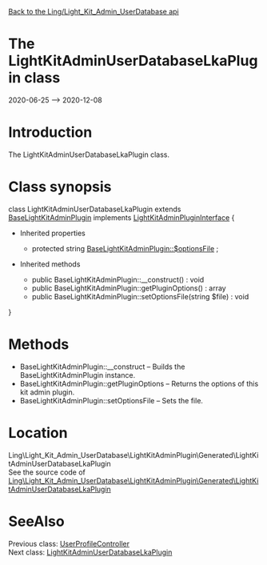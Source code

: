 [Back to the Ling/Light_Kit_Admin_UserDatabase api](https://github.com/lingtalfi/Light_Kit_Admin_UserDatabase/blob/master/doc/api/Ling/Light_Kit_Admin_UserDatabase.md)



The LightKitAdminUserDatabaseLkaPlugin class
================
2020-06-25 --> 2020-12-08






Introduction
============

The LightKitAdminUserDatabaseLkaPlugin class.



Class synopsis
==============


class <span class="pl-k">LightKitAdminUserDatabaseLkaPlugin</span> extends [BaseLightKitAdminPlugin](https://github.com/lingtalfi/Light_Kit_Admin/blob/master/doc/api/Ling/Light_Kit_Admin/LightKitAdminPlugin/BaseLightKitAdminPlugin.md) implements [LightKitAdminPluginInterface](https://github.com/lingtalfi/Light_Kit_Admin/blob/master/doc/api/Ling/Light_Kit_Admin/LightKitAdminPlugin/LightKitAdminPluginInterface.md) {

- Inherited properties
    - protected string [BaseLightKitAdminPlugin::$optionsFile](#property-optionsFile) ;

- Inherited methods
    - public BaseLightKitAdminPlugin::__construct() : void
    - public BaseLightKitAdminPlugin::getPluginOptions() : array
    - public BaseLightKitAdminPlugin::setOptionsFile(string $file) : void

}






Methods
==============

- BaseLightKitAdminPlugin::__construct &ndash; Builds the BaseLightKitAdminPlugin instance.
- BaseLightKitAdminPlugin::getPluginOptions &ndash; Returns the options of this kit admin plugin.
- BaseLightKitAdminPlugin::setOptionsFile &ndash; Sets the file.





Location
=============
Ling\Light_Kit_Admin_UserDatabase\LightKitAdminPlugin\Generated\LightKitAdminUserDatabaseLkaPlugin<br>
See the source code of [Ling\Light_Kit_Admin_UserDatabase\LightKitAdminPlugin\Generated\LightKitAdminUserDatabaseLkaPlugin](https://github.com/lingtalfi/Light_Kit_Admin_UserDatabase/blob/master/LightKitAdminPlugin/Generated/LightKitAdminUserDatabaseLkaPlugin.php)



SeeAlso
==============
Previous class: [UserProfileController](https://github.com/lingtalfi/Light_Kit_Admin_UserDatabase/blob/master/doc/api/Ling/Light_Kit_Admin_UserDatabase/Controller/User/UserProfileController.md)<br>Next class: [LightKitAdminUserDatabaseLkaPlugin](https://github.com/lingtalfi/Light_Kit_Admin_UserDatabase/blob/master/doc/api/Ling/Light_Kit_Admin_UserDatabase/LightKitAdminPlugin/LightKitAdminUserDatabaseLkaPlugin.md)<br>
